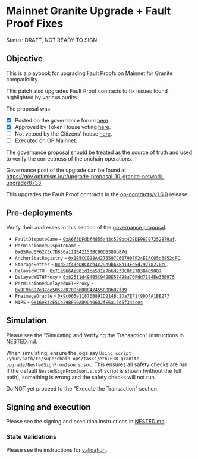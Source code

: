 # Mainnet Granite Upgrade + Fault Proof Fixes

Status: DRAFT, NOT READY TO SIGN

## Objective

This is a playbook for upgrading Fault Proofs on Mainnet for Granite compatibility.

This patch also upgrades Fault Proof contracts to fix issues found highlighted by various audits.

The proposal was:

- [x] Posted on the governance forum [here](https://gov.optimism.io/t/upgrade-proposal-10-granite-network-upgrade/8733).
- [x] Approved by Token House voting [here](https://vote.optimism.io/proposals/46514799174839131952937755475635933411907395382311347042580299316635260952272).
- [ ] Not vetoed by the Citizens' house [here](https://snapshot.org/#/citizenshouse.eth/proposal/0xb0c109d7f68d3cb1054a50f55556d1820e517129b4b53774cb9ca32e0eabe3a4).
- [ ] Executed on OP Mainnet.

The governance proposal should be treated as the source of truth and used to verify the correctness of the onchain operations.

Governance post of the upgrade can be found at https://gov.optimism.io/t/upgrade-proposal-10-granite-network-upgrade/8733.

This upgrades the Fault Proof contracts in the [op-contracts/v1.6.0](https://github.com/ethereum-optimism/optimism/tree/op-contracts/v1.6.0-rc.3) release.


## Pre-deployments

Verify their addresses in this section of the [governance proposal](https://gov.optimism.io/t/upgrade-proposal-10-granite-network-upgrade/8733).

- `FaultDisputeGame` - [`0xA6f3DFdbf4855a43c529bc42EDE96797252879af`](https://etherscan.io/address/0xA6f3DFdbf4855a43c529bc42EDE96797252879af).
- `PermissionedDisputeGame` - [`0x050ed6F6273c7D836a111E42153BC00D0380b87d`](https://etherscan.io/address/0x050ed6F6273c7D836a111E42153BC00D0380b87d).
- `AnchorStatRegistry` - [`0x1B5CC028A4276597C607907F24E1AC05d3852cFC`](https://etherscan.io/address/0x1B5CC028A4276597C607907F24E1AC05d3852cFC).
- `StorageSetter` - [`0xd81f43eDBCAcb4c29a9bA38a13Ee5d79278270cC`](https://etherscan.io/address/0xd81f43eDBCAcb4c29a9bA38a13Ee5d79278270cC).
- `DelayedWETH` - [`0x71e966Ae981d1ce531a7b6d23DC0f27B38409087`](https://etherscan.io/address/0x71e966Ae981d1ce531a7b6d23DC0f27B38409087)
- `DelayedWETHProxy` - [`0x82511d494B5C942BE57498a70Fdd7184Ee33B975`](https://etherscan.io/address/0x82511d494B5C942BE57498a70Fdd7184Ee33B975)
- `PermissionedDelayedWETHProxy` - [`0x9F9b897e37de5052cD70Db6D08474550DDb07f39`](https://etherscan.io/address/0x9F9b897e37de5052cD70Db6D08474550DDb07f39)
- `PreimageOracle` - [`0x9c065e11870B891D214Bc2Da7EF1f9DDFA1BE277`](https://etherscan.io/address/0x9c065e11870B891D214Bc2Da7EF1f9DDFA1BE277)
- `MIPS` - [`0x16e83cE5Ce29BF90AD9Da06D2fE6a15d5f344ce4`](https://etherscan.io/address/0x16e83cE5Ce29BF90AD9Da06D2fE6a15d5f344ce4)

## Simulation

Please see the "Simulating and Verifying the Transaction" instructions in [NESTED.md](../../../NESTED.md).

When simulating, ensure the logs say `Using script /your/path/to/superchain-ops/tasks/eth/018-granite-upgrade/NestedSignFromJson.s.sol`. This ensures all safety checks are run. If the default `NestedSignFromJson.s.sol` script is shown (without the full path), something is wrong and the safety checks will not run.

Do NOT yet proceed to the "Execute the Transaction" section.

## Signing and execution

Please see the signing and execution instructions in [NESTED.md](../../../NESTED.md).

### State Validations

Please see the instructions for [validation](./VALIDATION.md).
